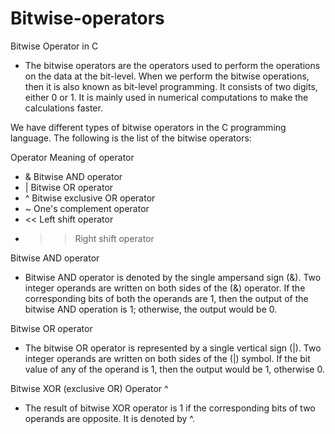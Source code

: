 # Bitwise-operators

Bitwise Operator in C
- The bitwise operators are the operators used to perform the operations on the data at the bit-level. When we perform the bitwise operations, then it is also known as bit-level programming. It consists of two digits, either 0 or 1. It is mainly used in numerical computations to make the calculations faster.

We have different types of bitwise operators in the C programming language. The following is the list of the bitwise operators:

Operator Meaning of operator
- &	Bitwise AND operator
- | Bitwise OR operator
- ^	Bitwise exclusive OR operator
- ~ One's complement operator 
- << Left shift operator
- >> Right shift operator

Bitwise AND operator
- Bitwise AND operator is denoted by the single ampersand sign (&). Two integer operands are written on both sides of the (&) operator. If the corresponding bits of both the operands are 1, then the output of the bitwise AND operation is 1; otherwise, the output would be 0.

Bitwise OR operator
- The bitwise OR operator is represented by a single vertical sign (|). Two integer operands are written on both sides of the (|) symbol. If the bit value of any of the operand is 1, then the output would be 1, otherwise 0.

Bitwise XOR (exclusive OR) Operator ^
- The result of bitwise XOR operator is 1 if the corresponding bits of two operands are opposite. It is denoted by ^.
